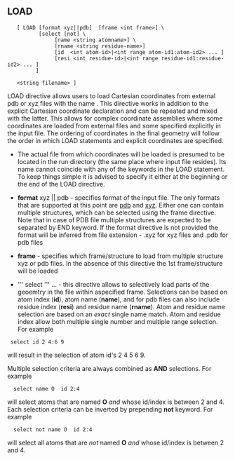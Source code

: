 ## LOAD
```
   [ LOAD [format xyz||pdb]  [frame <int frame>] \  
          [select [not] \  
               [name <string atomname>] \  
               [rname <string residue-name>]  
               [id  <int atom-id>|<int range atom-id1:atom-id2> ... ]  
               [resi <int residue-id>|<int range residue-id1:residue-id2> ... ]  
         ]  
    
   <string filename> ]
```
LOAD directive allows users to load Cartesian coordinates from external
pdb or xyz files with the name <filename>. This directive works in
addition to the explicit Cartesian coordinate declaration and can be
repeated and mixed with the latter. This allows for complex coordinate
assemblies where some coordinates are loaded from external files and
some specified explicitly in the input file. The ordering of coordinates
in the final geometry will follow the order in which LOAD statements and
explicit coordinates are specified.

  - The actual file from which coordinates will be loaded is presumed to
    be located in the run directory (the same place where input file
    resides). Its name cannot coincide with any of the keywords in the
    LOAD statement. To keep things simple it is advised to specify it
    either at the beginning or the end of the LOAD directive.

<!-- end list -->

  - **format** xyz || pdb - specifies format of the input file. The only
    formats that are supported at this point are [pdb](https://en.wikipedia.org/wiki/Protein_Data_Bank_(file_format)) and [xyz](https://en.wikipedia.org/wiki/XYZ_file_format). Either one
    can contain multiple structures, which can be selected using the
    frame directive. Note that in case of PDB file multiple structures
    are expected to be separated by END keyword. If the format directive
    is not provided the format will be inferred from file extension -
    .xyz for xyz files and .pdb for pdb files

<!-- end list -->

  - **frame** <int frame> - specifies which frame/structure to load from
    multiple structure xyz or pdb files. In the absence of this
    directive the 1st frame/structure will be loaded

<!-- end list -->

  - ''' select ''' ... - this directive allows to selectively load parts
    of the geoemtry in the file within aspecified frame. Selections can
    be based on atom index (**id**), atom name (**name**), and for pdb
    files can also include residue index (**resi**) and residue name
    (**rname**). Atom and residue name selection are based on an *exact*
    single name match. Atom and residue index allow both multiple single
    number and multiple range selection. For example

```
 select id 2 4:6 9
```

will result in the selection of atom id's 2 4 5 6 9.

Multiple selection criteria are always combined as **AND** selections.
For example

```
  select name O  id 2:4
```

will select atoms that are named **O** *and* whose id/index is between 2
and 4. Each selection criteria can be inverted by prepending **not**
keyword. For example

```
  select not name O  id 2:4
```

will select all atoms that are *not* named **O** *and* whose id/index is
between 2 and 4.
